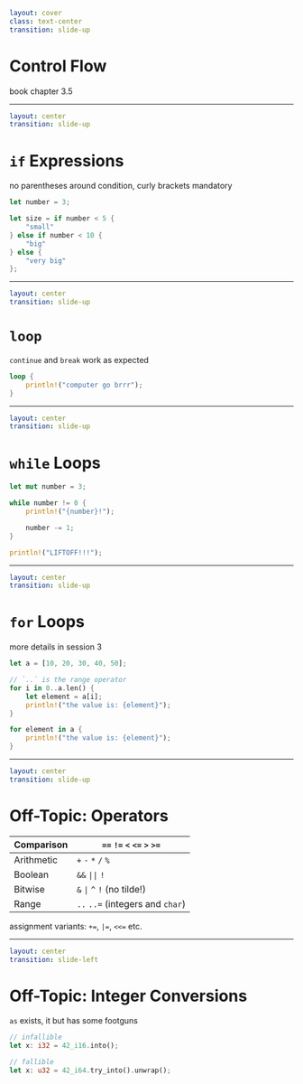```yaml
layout: cover
class: text-center
transition: slide-up
```

# Control Flow

book chapter 3.5

---

```yaml
layout: center
transition: slide-up
```

# `if` Expressions

no parentheses around condition, curly brackets mandatory

```rust
let number = 3;

let size = if number < 5 {
    "small"
} else if number < 10 {
    "big"
} else {
    "very big"
};
```

---

```yaml
layout: center
transition: slide-up
```

# `loop`

`continue` and `break` work as expected

```rust
loop {
    println!("computer go brrr");
}
```

---

```yaml
layout: center
transition: slide-up
```

# `while` Loops

```rust {3,7|all}
let mut number = 3;

while number != 0 {
    println!("{number}!");

    number -= 1;
}

println!("LIFTOFF!!!");
```

---

```yaml
layout: center
transition: slide-up
```

# `for` Loops

more details in session 3

```rust {1,4-7|1,9-11|all}
let a = [10, 20, 30, 40, 50];

// `..` is the range operator
for i in 0..a.len() {
    let element = a[i];
    println!("the value is: {element}");
}

for element in a {
    println!("the value is: {element}");
}
```

---

```yaml
layout: center
transition: slide-up
```

# Off-Topic: Operators

| Comparison | `==` `!=` `<` `<=` `>` `>=` |
| --- | --- |
| Arithmetic | `+` `-` `*` `/` `%` |
| Boolean | `&&` `\|\|` `!` |
| Bitwise | `&` `\|` `^` `!` (no tilde!) |
| Range | `..` `..=` (integers and `char`) |

assignment variants: `+=`, `|=`, `<<=` etc.

---

```yaml
layout: center
transition: slide-left
```

# Off-Topic: Integer Conversions

`as` exists, it but has some footguns

```rust
// infallible
let x: i32 = 42_i16.into();

// fallible
let x: u32 = 42_i64.try_into().unwrap();
```
